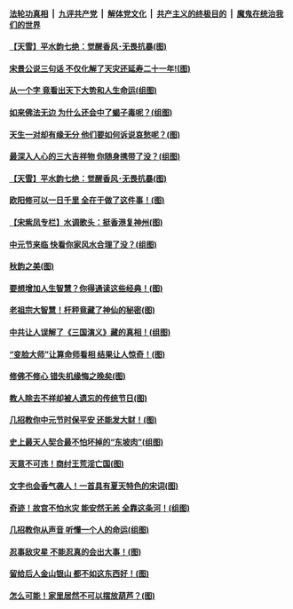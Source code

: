 ####  [法轮功真相](../../../../basic/blob/master/README.md?t=08170326) &nbsp;|&nbsp; [九评共产党](../../../../9ping.md/blob/master/README.md?t=08170326) &nbsp;|&nbsp; [解体党文化](../../../../jtdwh.md/blob/master/README.md?t=08170326)  &nbsp;|&nbsp; [共产主义的终极目的](../../../../gczydzjmd.md/blob/master/README.md?t=08170326) &nbsp;|&nbsp; [魔鬼在统治我们的世界](../../../../mgztzwmdsj.md/blob/master/README.md?t=08170326) 

#### [【天雪】平水韵七绝：觉醒香风･无畏抗暴(图)](../pages/p7/904003.md?t=08170326) 

#### [宋景公说三句话 不仅化解了天灾还延寿二十一年!(图)](../pages/p7/903818.md?t=08170326) 

#### [从一个字 竟看出天下大势和人生命运(组图)](../pages/p7/903464.md?t=08170326) 

#### [如来佛法无边 为什么还会中了蝎子毒呢？(组图)](../pages/p7/901322.md?t=08170326) 

#### [天生一对却有缘无分 他们要如何诉说哀愁呢？(图)](../pages/p7/897229.md?t=08170326) 

#### [最深入人心的三大吉祥物 你随身携带了没？(组图)](../pages/p7/884320.md?t=08170326) 

#### [【天雪】平水韵七绝：觉醒香风･无畏抗暴(图)](../pages/p7/904003.md?t=08170326) 

#### [欧阳修可以一日千里 全在于做了这件事！(图)](../pages/p7/903367.md?t=08170326) 

#### [【宋紫凤专栏】水调歌头：挺香港复神州(图)](../pages/p7/903789.md?t=08170326) 

#### [中元节来临 快看你家风水合理了没？(组图)](../pages/p7/884483.md?t=08170326) 

#### [秋韵之美(图)](../pages/p7/903660.md?t=08170326) 

#### [要想增加人生智慧？你得通读这些经典！(图)](../pages/p7/900362.md?t=08170326) 

#### [老祖宗大智慧！杆秤竟藏了神仙的秘密(图)](../pages/p7/897967.md?t=08170326) 

#### [中共让人误解了《三国演义》藏的真相！(组图)](../pages/p7/902931.md?t=08170326) 

#### [“变脸大师”让算命师看相 结果让人惊奇！(图)](../pages/p7/900653.md?t=08170326) 

#### [修佛不修心 错失机缘悔之晚矣(图)](../pages/p7/903413.md?t=08170326) 

#### [教人除去不祥却被人遗忘的传统节日(图)](../pages/p7/886584.md?t=08170326) 

#### [几招教你中元节时保平安 还能发大财！(图)](../pages/p7/902522.md?t=08170326) 

#### [史上最天人契合最不怕坏掉的“东坡肉”(组图)](../pages/p7/903365.md?t=08170326) 

#### [天意不可违！商纣王荒淫亡国(图)](../pages/p7/894106.md?t=08170326) 

#### [文字也会香气袭人！一首具有夏天特色的宋词(图)](../pages/p7/903360.md?t=08170326) 

#### [奇迹！故宫不怕水灾 能安然无恙 全靠这条河！(组图)](../pages/p7/903356.md?t=08170326) 

#### [几招教你从声音 听懂一个人的命运(组图)](../pages/p7/903047.md?t=08170326) 

#### [忍事敌灾星 不能忍真的会出大事！(图)](../pages/p7/903293.md?t=08170326) 

#### [留给后人金山银山 都不如这东西好！(图)](../pages/p7/902743.md?t=08170326) 

#### [怎么可能！家里居然不可以摆放葫芦？(图)](../pages/p7/887293.md?t=08170326) 

